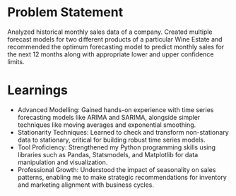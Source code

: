 # Problem Statement
Analyzed historical monthly sales data of a company. Created multiple forecast models for two different products of a particular Wine Estate and recommended the optimum forecasting model to predict monthly sales for the next 12 months along with appropriate lower and upper confidence limits.
# Learnings
* Advanced Modelling: Gained hands-on experience with time series forecasting models like ARIMA and SARIMA, alongside simpler techniques like moving averages and exponential smoothing.
* Stationarity Techniques: Learned to check and transform non-stationary data to stationary, critical for building robust time series models.
* Tool Proficiency: Strengthened my Python programming skills using libraries such as Pandas, Statsmodels, and Matplotlib for data manipulation and visualization.
* Professional Growth: Understood the impact of seasonality on sales patterns, enabling me to make strategic recommendations for inventory and marketing alignment with business cycles.
